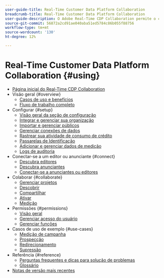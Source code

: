 ```yaml
---
user-guide-title: Real-Time Customer Data Platform Collaboration
breadcrumb-title: Real-Time Customer Data Platform Collaboration
user-guide-description: O Adobe Real-Time CDP Collaboration permite o compartilhamento de dados e a colaboração perfeitos e seguros entre anunciantes e editores, facilitando insights do público-alvo em tempo real e estratégias de marketing personalizadas.
source-git-commit: 56872a2cd91ae040aba51ed5784c86b055f88756
workflow-type: tm+mt
source-wordcount: '130'
ht-degree: 12%

---
```



# Real-Time Customer Data Platform Collaboration {#using}

* [Página inicial do Real-Time CDP Collaboration](./home.md)
* Visão geral {#overview}
   * [Casos de uso e benefícios](./use-cases-benefits.md)
   * [Fluxo de trabalho completo](./end-to-end-workflow.md)
* Configurar {#setup}
   * [Visão geral da seção de configuração](./setup/setup-overview.md)
   * [Integrar e gerenciar sua organização](./setup/onboard-organization.md)
   * [Importar e gerenciar públicos](./setup/onboard-audiences.md)
   * [Gerenciar conexões de dados](./setup/manage-data-connection.md)
   * [Rastrear sua atividade de consumo de crédito](/help/guide/setup/my-activity.md)
   * [Passarelas de Identificação](./setup/identity-crosswalk.md)
   * [Adicionar e gerenciar dados de medição](./setup/onboard-measurement-data.md)
   * [Logs de auditoria](./setup/audit-logs.md)
* Conectar-se a um editor ou anunciante {#connect}
   * [Descubra editores](./connect/discover-publishers.md)
   * [Descubra anunciantes](./connect/discover-advertisers.md)
   * [Conectar-se a anunciantes ou editores](./connect/establishing-connections.md)
* Colaborar {#collaborate}
   * [Gerenciar projetos](./collaborate/manage-projects.md)
   * [Descobrir](./collaborate/discover.md)
   * [Compartilhar](./collaborate/share.md)
   * [Ativar](./collaborate/activate.md)
   * [Medição](./collaborate/measure.md)
* Permissões {#permissions}
   * [Visão geral](/help/guide/permissions/overview.md)
   * [Gerenciar acesso do usuário](/help/guide/permissions/manage-user-access.md)
   * [Gerenciar funções](/help/guide/permissions/manage-roles.md)
* Casos de uso de exemplo {#use-cases}
   * [Medição de campanha](./use-cases/campaign-measurement.md)
   * [Prospecção](./use-cases/prospecting.md)
   * [Redirecionamento](./use-cases/retargeting.md)
   * [Supressão](./use-cases/suppression.md)
* Referência {#reference}
   * [Perguntas frequentes e dicas para solução de problemas](./faqs/common-questions.md)
   * [Glossário](./glossary.md)
* [Notas de versão mais recentes](/help/guide/release-notes/latest.md)
